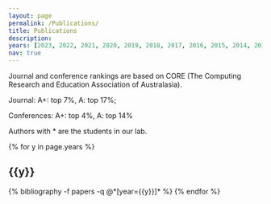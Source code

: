 ```yaml
---
layout: page
permalink: /Publications/
title: Publications
description: 
years: [2023, 2022, 2021, 2020, 2019, 2018, 2017, 2016, 2015, 2014, 2013]
nav: true
---
```


Journal and conference rankings are based on CORE (The Computing Research and Education Association of Australasia).

Journal: A+: top 7%, A: top 17%; 

Conferences: A+: top 4%, A: top 14%

Authors with * are the students in our lab. 

<div class="publications">

{% for y in page.years %}
  <h2 class="year">{{y}}</h2>
  {% bibliography -f papers -q @*[year={{y}}]* %}
{% endfor %}

</div>
